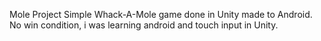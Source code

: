 Mole Project
Simple Whack-A-Mole game done in Unity made to Android.
No win condition, i was learning android and touch input in Unity.
